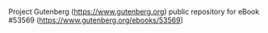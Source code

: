 Project Gutenberg (https://www.gutenberg.org) public repository for
eBook #53569 (https://www.gutenberg.org/ebooks/53569)
